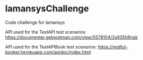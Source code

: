 # lamansysChallenge
Code challenge for lamansys

API used for the TestAPI test scenarios: https://documenter.getpostman.com/view/5578104/2s935hRnak

API used for the TestAPIBook test scenarios: https://restful-booker.herokuapp.com/apidoc/index.html

